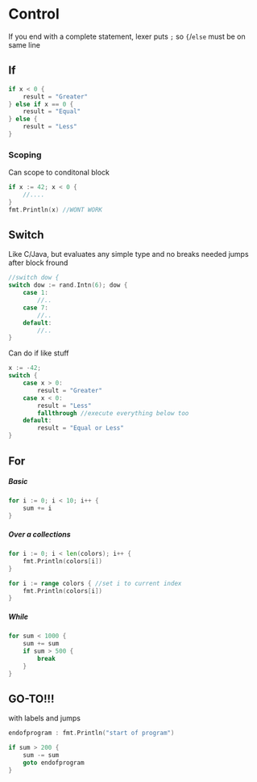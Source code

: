 # Control

If you end with a complete statement, lexer puts `;`  so `{`/`else` must be on same line

## If

```go
if x < 0 {
	result = "Greater"
} else if x == 0 {
    result = "Equal"
} else {
    result = "Less"
}
```

### Scoping

Can scope to conditonal block 

```go
if x := 42; x < 0 {
    //....
}
fmt.Println(x) //WONT WORK
```

## Switch

Like C/Java, but evaluates any simple type and no breaks needed jumps after block fround

```go
//switch dow {
switch dow := rand.Intn(6); dow {
    case 1:
        //..
    case 7:
        //..
    default:
        //..
}
```

Can do if like stuff

```go
x := -42;
switch {
    case x > 0:
    	result = "Greater"
    case x < 0:
    	result = "Less"
    	fallthrough //execute everything below too
	default:
    	result = "Equal or Less"
}
```

## For

##### Basic

```go
for i := 0; i < 10; i++ {
    sum += i
}
```

##### Over a collections

```go
for i := 0; i < len(colors); i++ {
    fmt.Println(colors[i])
}

for i := range colors { //set i to current index	
    fmt.Println(colors[i])
}
```

##### While

```go
for sum < 1000 {
    sum += sum
    if sum > 500 {
        break
    }
}
```

## GO-TO!!!

with labels and jumps

```go
endofprogram : fmt.Println("start of program")

if sum > 200 {
    sum -= sum
    goto endofprogram
}
```

